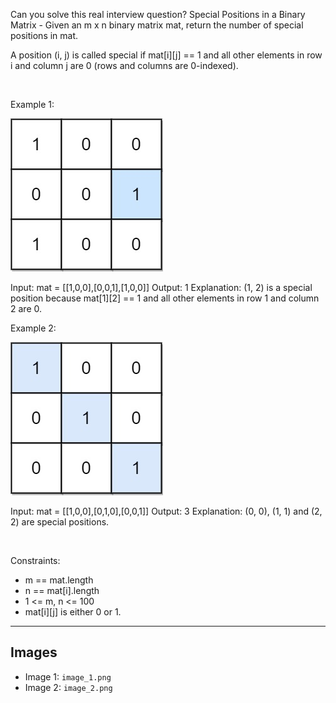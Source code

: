 Can you solve this real interview question? Special Positions in a Binary Matrix - Given an m x n binary matrix mat, return the number of special positions in mat.

A position (i, j) is called special if mat[i][j] == 1 and all other elements in row i and column j are 0 (rows and columns are 0-indexed).

 

Example 1:

![Example 1](./image_1.png)


Input: mat = [[1,0,0],[0,0,1],[1,0,0]]
Output: 1
Explanation: (1, 2) is a special position because mat[1][2] == 1 and all other elements in row 1 and column 2 are 0.


Example 2:

![Example 2](./image_2.png)


Input: mat = [[1,0,0],[0,1,0],[0,0,1]]
Output: 3
Explanation: (0, 0), (1, 1) and (2, 2) are special positions.


 

Constraints:

 * m == mat.length
 * n == mat[i].length
 * 1 <= m, n <= 100
 * mat[i][j] is either 0 or 1.

---

## Images

- Image 1: `image_1.png`
- Image 2: `image_2.png`
